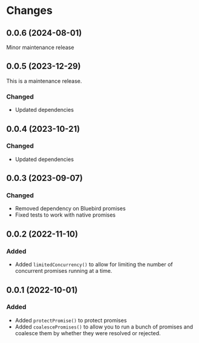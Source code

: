 # Changes

## 0.0.6 (2024-08-01)

Minor maintenance release

## 0.0.5 (2023-12-29)

This is a maintenance release.

### Changed

- Updated dependencies

## 0.0.4 (2023-10-21)

### Changed

- Updated dependencies

## 0.0.3 (2023-09-07)

### Changed

- Removed dependency on Bluebird promises
- Fixed tests to work with native promises

## 0.0.2 (2022-11-10)

### Added

- Added `limitedConcurrency()` to allow for limiting the number of concurrent promises running at a time.

## 0.0.1 (2022-10-01)

### Added

- Added `protectPromise()` to protect promises
- Added `coalescePromises()` to allow you to run a bunch of promises and coalesce them by whether they were resolved or rejected.
